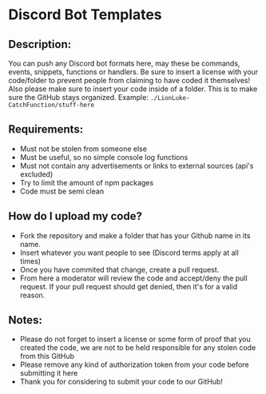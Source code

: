 # Discord Bot Templates

## Description:

You can push any Discord bot formats here, may these be commands, events, snippets, functions or handlers. Be sure to insert a license with your code/folder to prevent people from claiming to have coded it themselves! Also please make sure to insert your code inside of a folder. This is to make sure the GitHub stays organized. Example:
`./LionLuke-CatchFunction/stuff-here`

## Requirements:

+ Must not be stolen from someone else
+ Must be useful, so no simple console log functions
+ Must not contain any advertisements or links to external sources (api's excluded)
+ Try to limit the amount of npm packages
+ Code must be semi clean

## How do I upload my code?

+ Fork the repository and make a folder that has your Github name in its name.
+ Insert whatever you want people to see (Discord terms apply at all times)
+ Once you have commited that change, create a pull request.
+ From here a moderator will review the code and accept/deny the pull request. If your pull request should get denied, then it's for a valid reason. 

## Notes:

+ Please do not forget to insert a license or some form of proof that you created the code, we are not to be held responsible for any stolen code from this GitHub
+ Please remove any kind of authorization token from your code before submitting it here
+ Thank you for considering to submit your code to our GitHub!

